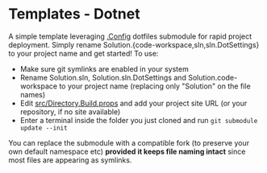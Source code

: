 # Templates - Dotnet

A simple template leveraging [.Config][1] dotfiles submodule  for rapid project deployment. Simply rename Solution.{code-workspace,sln,sln.DotSettings} to your project name and get started! To use:

- Make sure git symlinks are enabled in your system
- Rename Solution.sln, Solution.sln.DotSettings and Solution.code-workspace to your project name (replacing only "Solution" on the file names)
- Edit [src/Directory.Build.props](src/Directory.Build.props) and add your project site URL (or your repository, if no site available)
- Enter a terminal inside the folder you just cloned and run `git submodule update --init`

You can replace the submodule with a compatible fork (to preserve your own default namespace etc) **provided it keeps file naming intact** since most files are appearing as symlinks.

[1]: https://github.com/Hollow-hub/.config
